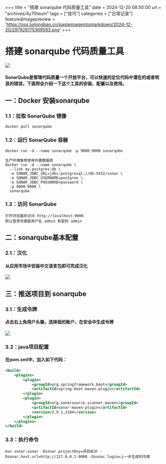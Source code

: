 +++
title = "搭建 sonarqube 代码质量工具"
date = 2024-12-20 08:50:00
url = "archives/4y70teum"
tags = ["技巧"]
categories = ["日常记录"]
featuredimagepreview = 'https://oss.lumingbao.cn/pasteimageintomarkdown/2024-12-20/297928175369583.png'
+++

# 搭建 sonarqube 代码质量工具

![](https://oss.lumingbao.cn/pasteimageintomarkdown/2024-12-20/297928175369583.png)

#### SonarQube是管理代码质量一个开放平台，可以快速的定位代码中潜在的或者明显的错误，下面将会介绍一下这个工具的安装、配置以及使用。

## 一：Docker 安装sonarqube

### 1.1：拉取 SonarQube 镜像

```shell
docker pull sonarqube
```
### 1.2：运行 SonarQube 容器

````shell
docker run -d --name sonarqube -p 9000:9000 sonarqube

生产环境推荐使用外置数据库
docker run -d --name sonarqube \
  --link my-postgres:db \
  -e SONAR_JDBC_URL=jdbc:postgresql://db:5432/sonar \
  -e SONAR_JDBC_USERNAME=postgres \
  -e SONAR_JDBC_PASSWORD=password \
  -p 9000:9000 \
  sonarqube
````

### 1.3：访问 SonarQube

````shell
打开浏览器并访问 http://localhost:9000
默认登录凭据是用户名 admin 和密码 admin
````
## 二：sonarqube基本配置
### 2.1：汉化
#### 从应用市场中安装中文语言包即可完成汉化
![](https://oss.lumingbao.cn/pasteimageintomarkdown/2024-12-20/316796466761666.png)

## 三：推送项目到 sonarqube
### 3.1：生成令牌
#### 点击右上角用户头像，选择我的账户，在安全中生成令牌

![](https://oss.lumingbao.cn/pasteimageintomarkdown/2024-12-20/302325246646541.png)

### 3.2：java项目配置
#### 在pom.xml中，加入如下代码：
````xml
<build>
    <plugins>
        <plugin>
            <groupId>org.springframework.boot</groupId>
            <artifactId>spring-boot-maven-plugin</artifactId>
        </plugin>
        <plugin>
            <groupId>org.sonarsource.scanner.maven</groupId>
            <artifactId>sonar-maven-plugin</artifactId>
            <version>3.9.1.2184</version>
        </plugin>
    </plugins>
</build>
````

### 3.3：执行命令
````shell
mvn sonar:sonar -Dsonar.projectKey=项目标识 -Dsonar.host.url=http://127.0.0.1:9000 -Dsonar.login=上一步生成的令牌
````
